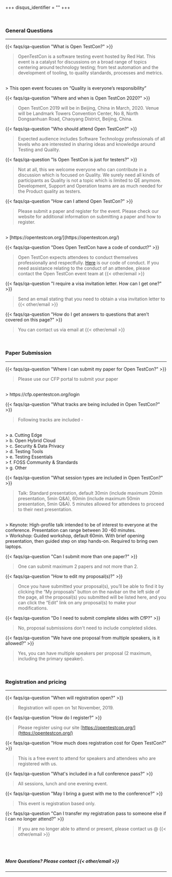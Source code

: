 +++
disqus_identifier = ""
+++

<br>

<h3 class="rhTextBold">General Questions</h3>

---

{{< faqs/qa-question "What is Open TestCon?" >}}

> OpenTestCon is a software testing event hosted by Red Hat. This event is a catalyst for discussions on a broad range of topics centering around technology testing; from test automation and the development of tooling, to quality standards, processes and metrics.
<br>
> This open event focuses on “Quality is everyone’s responsibility”

{{< faqs/qa-question "Where and when is Open TestCon 2020?" >}}

> Open TestCon 2019 will be in Beijing, China in March, 2020. Venue will be Landmark Towers Convention Center, No 8, North Dongsanhuan Road, Chaoyang District, Beijing, China.

{{< faqs/qa-question "Who should attend Open TestCon?" >}}

> Expected audience includes Software Technology professionals of all levels who are interested in sharing ideas and knowledge around Testing and Quality.

{{< faqs/qa-question "Is Open TestCon is just for testers?" >}}

> Not at all, this we welcome everyone who can contribute in a discussion which is focused on Quality. We surely need all kinds of participants as Quality is not a topic which is limited to QE anymore. Development, Support and Operation teams are as much needed for the Product quality as testers.

{{< faqs/qa-question "How can I attend Open TestCon?" >}}

> Please submit a paper and register for the event. Please check our website for additional information on submitting a paper and how to register.
<br>
> [https://opentestcon.org/](https://opentestcon.org/)

{{< faqs/qa-question "Does Open TestCon have a code of conduct?" >}}

> Open TestCon expects attendees to conduct themselves professionally and respectfully. [Here](https://opentestcon.org/updates/coc/) is our code of conduct. If you need assistance relating to the conduct of an attendee, please contact the Open TestCon event team at {{< other/email >}}

{{< faqs/qa-question "I require a visa invitation letter. How can I get one?" >}}

> Send an email stating that you need to obtain a visa invitation letter to {{< other/email >}}

{{< faqs/qa-question "How do I get answers to questions that aren’t covered on this page?" >}}

> You can contact us via email at {{< other/email >}}

<br>

<h3 class="rhTextBold">Paper Submission</h3>

---

{{< faqs/qa-question "Where I can submit my paper for Open TestCon?" >}}

> Please use our CFP portal to submit your paper
<br>
> https://cfp.opentestcon.org/login

{{< faqs/qa-question "What tracks are being included in Open TestCon?" >}}

> Following tracks are included -
<br>
> a. Cutting Edge
<br>
> b. Open Hybrid Cloud
<br>
> c. Security & Data Privacy
<br>
> d. Testing Tools
<br>
> e. Testing Essentials
<br>
> f. FOSS Community & Standards
<br>
> g. Other

{{< faqs/qa-question "What session types are included in Open TestCon?" >}}

> Talk: Standard presentation, default 30min (include maximum 20min presentation, 5min Q&A), 60min (include maximum 50min presentation, 5min Q&A). 5 minutes allowed for attendees to proceed to their next presentation.
<br>
> Keynote: High-profile talk intended to be of interest to everyone at the conference. Presentation can range between 30 -60 minutes.
<br>
> Workshop: Guided workshop, default 60min. With brief opening presentation, then guided step on step hands-on. Required to bring own laptops.

{{< faqs/qa-question "Can I submit more than one paper?" >}}

> One can submit maximum 2 papers and not more than 2.

{{< faqs/qa-question "How to edit my proposal(s)?" >}}

> Once you have submitted your proposal(s), you’ll be able to find it by clicking the “My proposals” button on the navbar on the left side of the page, all the proposal(s) you submitted will be listed here, and you can click the “Edit” link on any proposal(s) to make your modifications.

{{< faqs/qa-question "Do I need to submit complete slides with CfP?" >}}

> No, proposal submissions don't need to include completed slides.

{{< faqs/qa-question "We have one proposal from multiple speakers, is it allowed?" >}}

> Yes, you can have multiple speakers per proposal (2 maximum, including the primary speaker).

<br>

<h3 class="rhTextBold">Registration and pricing</h3>

---

{{< faqs/qa-question "When will registration open?" >}}

> Registration will open on 1st November, 2019.

{{< faqs/qa-question "How do I register?" >}}

> Please register using our site [https://opentestcon.org/](https://opentestcon.org/)

{{< faqs/qa-question "How much does registration cost for Open TestCon?" >}}

> This is a free event to attend for speakers and attendees who are registered with us.

{{< faqs/qa-question "What's included in a full conference pass?" >}}

> All sessions, lunch and one evening event.

{{< faqs/qa-question "May I bring a guest with me to the conference?" >}}

> This event is registration based only.

{{< faqs/qa-question "Can I transfer my registration pass to someone else if I can no longer attend?" >}}

> If you are no longer able to attend or present, please contact us @ {{< other/email >}}

<br><br>

<h5 class="rhTextBold">More Questions? Please contact {{< other/email >}}</h5>

---

